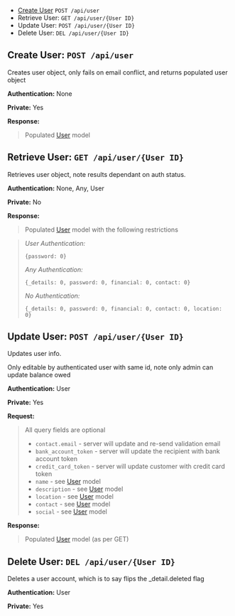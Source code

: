 * [Create User][Create] `POST /api/user`
* Retrieve User: `GET /api/user/{User ID}`
* Update User: `POST /api/user/{User ID}`
* Delete User: `DEL /api/user/{User ID}`



Create User: `POST /api/user`
-----------------------------

Creates user object, only fails on email conflict, and returns populated user object

**Authentication:** None

**Private:** Yes

**Response:**

> Populated [User](Model.md) model


Retrieve User: `GET /api/user/{User ID}`
----------------------------------------

Retrieves user object, note results dependant on auth status.

**Authentication:** None, Any, User

**Private:** No

**Response:**

> Populated [User](Model.md) model with the following restrictions

> *User Authentication:*
>
>     {password: 0}
>
> *Any Authentication:*
>
>     {_details: 0, password: 0, financial: 0, contact: 0}
>
> *No Authentication:*
>
>     {_details: 0, password: 0, financial: 0, contact: 0, location: 0}


Update User: `POST /api/user/{User ID}`
---------------------------------------

Updates user info.

Only editable by authenticated user with same id, note only admin can update balance owed

**Authentication:** User

**Private:** Yes

**Request:**

> All query fields are optional
>
>- `contact.email` - server will update and re-send validation email
>- `bank_account_token` - server will update the recipient with bank account token
>- `credit_card_token` - server will update customer with credit card token
>- `name` - see [User](Model.md) model
>- `description` - see [User](Model.md) model
>- `location` - see [User](Model.md) model
>- `contact` - see [User](Model.md) model
>- `social` - see [User](Model.md) model

**Response:**

> Populated [User](Model.md) model (as per GET)


[Create]: #asdf

Delete User: `DEL /api/user/{User ID}`
--------------------------------------

Deletes a user account, which is to say flips the _detail.deleted flag

**Authentication:** User

**Private:** Yes
